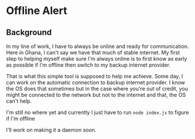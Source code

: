 # Offline Alert

## Background
In my line of work, I have to always be online and ready for communication. Here in Ghana, I can't say we have that much of stable internet. My first step to helping myself make sure I'm always online is to first know as early as possible if I'm offline then switch to my backup internet provider. 

That is what this simple tool is supposed to help me achieve. Some day, I can work on the automatic connection to backup internet provider. I know the OS does that sometimes but in the case where you're out of credit, you might be connected to the network but not to the internet and that, the OS can't help.

I'm still no where yet and currently I just have to run `node index.js` to figure if I'm offline

I'll work on making it a daemon soon.
